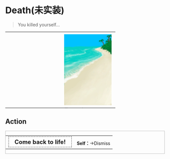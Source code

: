 # Death(未实装)  
> You killed yourself...  
  
<table class="table table-bordered" data-toggle="table"  data-show-header="false"><thead style="display:none"><tr ><th  style="width:50%;text-align:left;vertical-align:top;"  data-sortable="true"  >title</th><th  style="width:50%;text-align:left;vertical-align:top;"  ></th></tr></thead><tr ><td  style="width:50%;text-align:left;vertical-align:top;"  ></td><td  style="width:50%;text-align:left;vertical-align:top;"  ><div style="float:right; margin:5px"><div class="gamecard" style="width:150px; height:225px;"><a href="Event_DeathContentment.md" style="color:black"><img decoding="async" src="Sprite/Beach.png" class="cardimage" style="max-width:150px;max-height:225px;"><span style="font-size: 25px;">Death</span></a></div></div></td></tr></tbody></table>  
  
## Action  
<div  style="border:1px solid #BBB"><table><tr><td rowspan="2" style="width:200px;text-align:center;font-size:1.3em;font-weight:bold"><div style="padding:5px;border:1px dashed #333"><div>Come back to life!</div></div></td><td></td></tr><tr><td><b>Self：</b>→Dismiss</td></tr></table></div>  
  
  


<script>document.title="Death - Card Survival Wiki";</script>